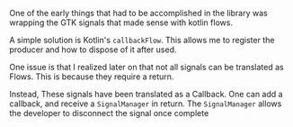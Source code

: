One of the early things that had to be accomplished in the library was wrapping the GTK signals that made sense with
kotlin flows.

A simple solution is Kotlin's `callbackFlow`. This allows me to register the producer and how to dispose of it after
used.

One issue is that I realized later on that not all signals can be translated as Flows. This is because they require a
return.

Instead, These signals have been translated as a Callback. One can add a callback, and receive a `SignalManager` in
return. The `SignalManager` allows the developer to disconnect the signal once complete
